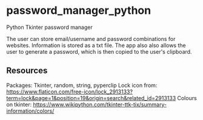 # password_manager_python
Python Tkinter password manager

The user can store email/username and password combinations for websites.
Information is stored as a txt file.
The app also also allows the user to generate a password, which is then copied to the user's clipboard.

## Resources
Packages: Tkinter, random, string, pyperclip
Lock icon from: https://www.flaticon.com/free-icon/lock_2913133?term=lock&page=1&position=19&origin=search&related_id=2913133
Colours on tkinter: https://www.wikipython.com/tkinter-ttk-tix/summary-information/colors/ 